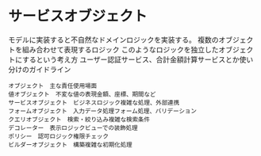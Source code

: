 # サービスオブジェクト

モデルに実装すると不自然なドメインロジックを実装する。
複数のオブジェクトを組み合わせて表現するロジック
このようなロジックを独立したオブジェクトにするという考え方
ユーザー認証サービス、合計金額計算サービスとか使い分けのガイドライン

```
オブジェクト　主な責任使用場面
値オブジェクト　不変な値の表現金額、座標、期間など
サービスオブジェクト　ビジネスロジック複雑な処理、外部連携
フォームオブジェクト　入力データ処理フォーム処理、バリデーション
クエリオブジェクト　検索・絞り込み複雑な検索条件
デコレーター　表示ロジックビューでの装飾処理
ポリシー　認可ロジック権限チェック
ビルダーオブジェクト　構築複雑な初期化処理
```